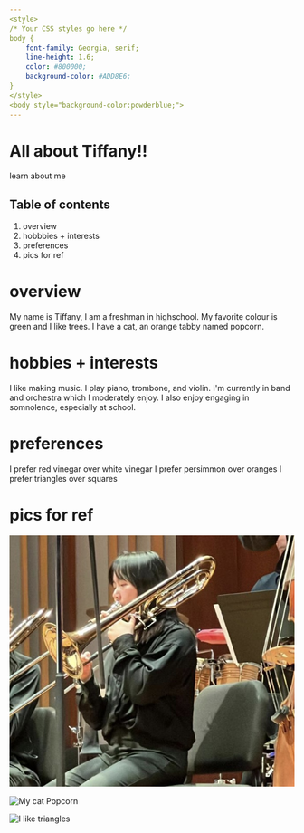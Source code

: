 ```yaml
---
<style>
/* Your CSS styles go here */
body {
    font-family: Georgia, serif;
    line-height: 1.6;
    color: #800000;
    background-color: #ADD8E6;
}
</style>
<body style="background-color:powderblue;">
---
```


# All about Tiffany!!
learn about me

## Table of contents
1. overview
2. hobbbies + interests
3. preferences
4. pics for ref

# overview
My name is Tiffany, I am a freshman in highschool. My favorite colour is green and I like trees. I have a cat, an orange tabby named popcorn. 

# hobbies + interests
I like making music. I play piano, trombone, and violin. I'm currently in band and orchestra which I moderately enjoy.
I also enjoy engaging in somnolence, especially at school.

# preferences
I prefer red vinegar over white vinegar
I prefer persimmon over oranges
I prefer triangles over squares

# pics for ref
![Me playing trombone](image-1.png)

![My cat Popcorn](image.png)

![I like triangles](https://camo.githubusercontent.com/ea85ae4c8814e620643085b377977cc4b8c7bdcb51787d440b1318c7917d34da/68747470733a2f2f7374617469632e77696b69612e6e6f636f6f6b69652e6e65742f756e616e797468696e672f696d616765732f362f36332f547269616e676c652e706e672f7265766973696f6e2f6c61746573742f7363616c652d746f2d77696474682d646f776e2f323030303f63623d3230323230353033313830373536)
 



